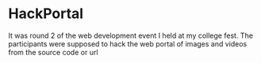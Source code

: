 HackPortal
==========

It was round 2 of the web development event I held at my college fest. The participants were supposed to hack the web portal of images and videos from the source code or url
